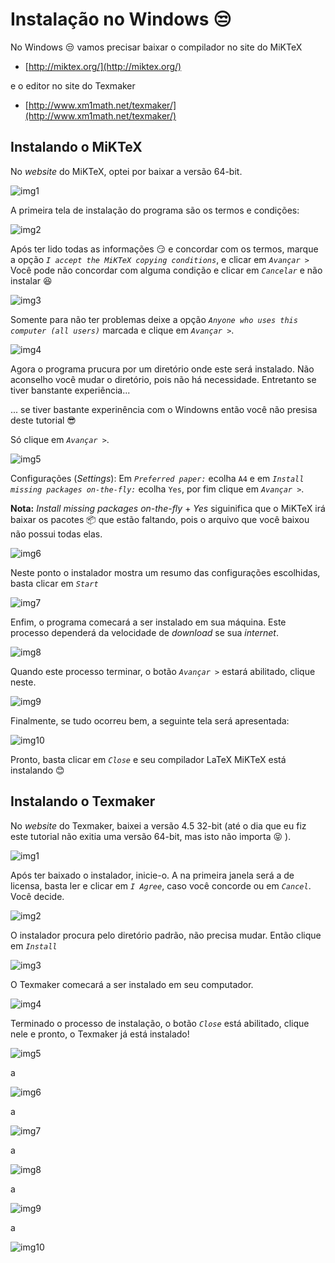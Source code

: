 # Instalação no Windows :unamused:

No Windows :unamused: vamos precisar baixar o compilador no site do MiKTeX

* [http://miktex.org/](http://miktex.org/)

e o editor no site do Texmaker

* [http://www.xm1math.net/texmaker/](http://www.xm1math.net/texmaker/)

## Instalando o MiKTeX

No *website* do MiKTeX, optei por baixar a versão 64-bit.

![img1](https://github.com/RafaelDexter/semanadafisica/blob/master/img/miktex/01.PNG)

A primeira tela de instalação do programa são os termos e condições:

![img2](https://github.com/RafaelDexter/semanadafisica/blob/master/img/miktex/02.PNG)

Após ter lido todas as informações :smirk: e concordar com os termos, marque a opção
*`I accept the MiKTeX copying conditions`*, e clicar em *`Avançar >`* Você pode não
concordar com alguma condição e clicar em *`Cancelar`* e não instalar :laughing: 

![img3](https://github.com/RafaelDexter/semanadafisica/blob/master/img/miktex/03.PNG)

Somente para não ter problemas deixe a opção *`Anyone who uses this computer (all users)`*
marcada e clique em *`Avançar >`*.

![img4](https://github.com/RafaelDexter/semanadafisica/blob/master/img/miktex/04.PNG)

Agora o programa prucura por um diretório onde este será instalado. Não aconselho
você mudar o diretório, pois não há necessidade. Entretanto se tiver banstante
experiência... 

... se tiver bastante experinência com o Windowns então você não presisa deste
tutorial :sunglasses:

Só clique em *`Avançar >`*.

![img5](https://github.com/RafaelDexter/semanadafisica/blob/master/img/miktex/05.PNG)

Configurações (*Settings*): Em *`Preferred paper:`* ecolha `A4` e em *`Install missing packages on-the-fly:`* ecolha `Yes`, por fim clique em *`Avançar >`*.

**Nota:** *Install missing packages on-the-fly* + *Yes* siguinifica que o MiKTeX
irá baixar os pacotes :package: que estão faltando, pois o arquivo que você baixou
não possui todas elas.

![img6](https://github.com/RafaelDexter/semanadafisica/blob/master/img/miktex/06.PNG)

Neste ponto o instalador mostra um resumo das configurações escolhidas, basta clicar
em *`Start`*

![img7](https://github.com/RafaelDexter/semanadafisica/blob/master/img/miktex/07.PNG)

Enfim, o programa comecará a ser instalado em sua máquina. Este processo dependerá
da velocidade de *download* se sua *internet*.

![img8](https://github.com/RafaelDexter/semanadafisica/blob/master/img/miktex/08.PNG)

Quando este processo terminar, o botão *`Avançar >`* estará abilitado, clique neste.

![img9](https://github.com/RafaelDexter/semanadafisica/blob/master/img/miktex/09.PNG)

Finalmente, se tudo ocorreu bem, a seguinte tela será apresentada:

![img10](https://github.com/RafaelDexter/semanadafisica/blob/master/img/miktex/10.PNG)

Pronto, basta clicar em *`Close`* e seu compilador LaTeX MiKTeX está instalando :blush:

## Instalando o Texmaker

No *website* do Texmaker, baixei a versão 4.5 32-bit (até o dia que eu fiz este
tutorial não exitia uma versão 64-bit, mas isto não importa :stuck_out_tongue_closed_eyes: ).

![img1](https://github.com/RafaelDexter/semanadafisica/blob/master/img/texmaker/01.PNG)

Após ter baixado o instalador, inicie-o. A na primeira janela será a de licensa,
basta ler e clicar em *`I Agree`*, caso você concorde ou em *`Cancel`*. Você decide.

![img2](https://github.com/RafaelDexter/semanadafisica/blob/master/img/texmaker/02.PNG)

O instalador procura pelo diretório padrão, não precisa mudar. Então clique em
*`Install`*

![img3](https://github.com/RafaelDexter/semanadafisica/blob/master/img/texmaker/03.PNG)

O Texmaker comecará a ser instalado em seu computador.

![img4](https://github.com/RafaelDexter/semanadafisica/blob/master/img/texmaker/04.PNG)

Terminado o processo de instalação, o botão *`Close`* está abilitado, clique nele e
pronto, o Texmaker já está instalado!

![img5](https://github.com/RafaelDexter/semanadafisica/blob/master/img/texmaker/05.PNG)

a

![img6](https://github.com/RafaelDexter/semanadafisica/blob/master/img/texmaker/06.PNG)

a

![img7](https://github.com/RafaelDexter/semanadafisica/blob/master/img/texmaker/07.PNG)

a

![img8](https://github.com/RafaelDexter/semanadafisica/blob/master/img/texmaker/08.PNG)

a

![img9](https://github.com/RafaelDexter/semanadafisica/blob/master/img/texmaker/09.PNG)

a

![img10](https://github.com/RafaelDexter/semanadafisica/blob/master/img/texmaker/10.PNG)
